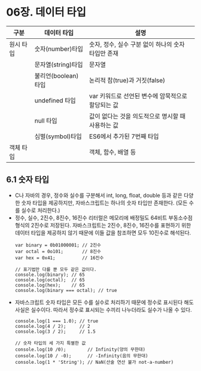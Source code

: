# 06장. 데이터 타입
| 구분 | 데이터 타입 | 설명 |
|-----|-----|-----|
| 원시 타입 | 숫자(number)타입 | 숫자, 정수, 실수 구분 없이 하나의 숫자 타입만 존재 |
| | 문자열(string)타입 | 문자열 |
| | 불리언(boolean)타입 | 논리적 참(true)과 거짓(false) |
| | undefined 타입 | var 키워드로 선언된 변수에 암묵적으로 할당되는 값 | 
| | null 타입 | 값이 없다는 것을 의도적으로 명시할 때 사용하는 값 | 
| | 심벌(symbol)타입 | ES6에서 추가된 7번째 타입 | 
| 객체 타입 | | 객체, 함수, 배열 등 |

## 6.1 숫자 타입
- C나 자바의 경우, 정수와 실수를 구분해서 int, long, float, double 등과 같은 다양한 숫자 타입을 제공하지만, 자바스크립트는 하나의 숫자 타입만 존재한다. (모든 수를 실수로 처리한다.)
- 정수, 실수, 2진수, 8진수, 16진수 리터럴은 메모리에 배정밀도 64비트 부동소수점 형식의 2진수로 저장된다. 자바스크립트는 2진수, 8진수, 16진수를 표현하기 위한 데이터 타입을 제공하지 않기 때문에 이들 값을 참조하면 모두 10진수로 해석된다.
    ```
    var binary = 0b01000001; // 2진수
    var octal = 0o101;       // 8진수
    var hex = 0x41;          // 16진수

    // 표기법만 다를 뿐 모두 같은 값이다.
    console.log(binary); // 65
    console.log(octal);  // 65
    console.log(hex);    // 65
    console.log(binary === octal); // true
    ```
- 자바스크립트 숫자 타입은 모든 수를 실수로 처리하기 때문에 정수로 표시된다 해도 사실은 실수이다. 따라서 정수로 표시되는 수끼리 나누더라도 실수가 나올 수 있다.
    ```
    console.log(1 === 1.0); // true
    console.log(4 / 2);     // 2
    console.log(3 / 2);     // 1.5
    ```
    ```
    // 숫자 타입의 세 가지 특별한 값
    console.log(10 /0);        // Infinity(양의 무한대)
    console.log(10 / -0);      // -Infinity(음의 무한대)
    console.log(1 * 'String'); // NaN(산술 연산 불가 not-a-number)
    ```


